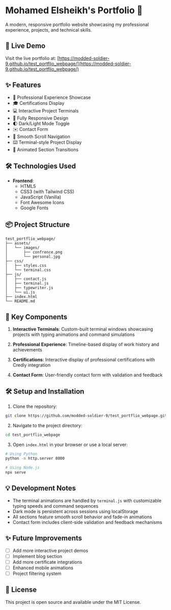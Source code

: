# Mohamed Elsheikh's Portfolio 🚀

A modern, responsive portfolio website showcasing my professional experience, projects, and technical skills.

## 🌟 Live Demo

Visit the live portfolio at: [https://modded-soldier-9.github.io/test_portflio_webpage/](https://modded-soldier-9.github.io/test_portflio_webpage/)

## ✨ Features

- 💼 Professional Experience Showcase
- 🎓 Certifications Display
- 💻 Interactive Project Terminals
- 📱 Fully Responsive Design
- 🌓 Dark/Light Mode Toggle
- ✉️ Contact Form
- 🎯 Smooth Scroll Navigation
- ⌨️ Terminal-style Project Display
- 🔄 Animated Section Transitions

## 🛠️ Technologies Used

- **Frontend**:
  - HTML5
  - CSS3 (with Tailwind CSS)
  - JavaScript (Vanilla)
  - Font Awesome Icons
  - Google Fonts

## 📦 Project Structure

```
test_portflio_webpage/
├── assets/
│   └── images/
│       ├── confrence.png
│       └── personal.jpg
├── css/
│   ├── styles.css
│   └── terminal.css
├── js/
│   ├── contact.js
│   ├── terminal.js
│   ├── typewriter.js
│   └── ui.js
├── index.html
└── README.md
```

## 🚀 Key Components

1. **Interactive Terminals**: Custom-built terminal windows showcasing projects with typing animations and command simulations

2. **Professional Experience**: Timeline-based display of work history and achievements

3. **Certifications**: Interactive display of professional certifications with Credly integration

4. **Contact Form**: User-friendly contact form with validation and feedback

## 🛠️ Setup and Installation

1. Clone the repository:

```bash
git clone https://github.com/modded-soldier-9/test_portflio_webpage.git
```

2. Navigate to the project directory:

```bash
cd test_portflio_webpage
```

3. Open `index.html` in your browser or use a local server:

```bash
# Using Python
python -m http.server 8000

# Using Node.js
npx serve
```

## 💡 Development Notes

- The terminal animations are handled by `terminal.js` with customizable typing speeds and command sequences
- Dark mode is persistent across sessions using localStorage
- All sections feature smooth scroll behavior and fade-in animations
- Contact form includes client-side validation and feedback mechanisms

## ✨ Future Improvements

- [ ] Add more interactive project demos
- [ ] Implement blog section
- [ ] Add more certificate integrations
- [ ] Enhanced mobile animations
- [ ] Project filtering system

## 📄 License

This project is open source and available under the MIT License.
